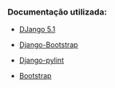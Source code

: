 ### Documentação utilizada:

+ [DJango 5.1](https://docs.djangoproject.com/en/5.1/)

+ [Django-Bootstrap](https://pypi.org/project/django-bootstrap5/)

+ [Django-pylint](https://github.com/pylint-dev/pylint-django)

+ [Bootstrap](https://getbootstrap.com/docs/5.3/getting-started/introduction/)


